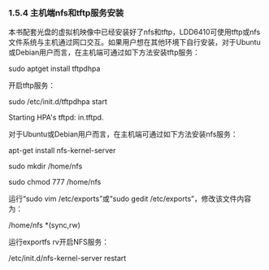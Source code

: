 ### 1.5.4 主机端nfs和tftp服务安装

本书配套光盘的虚拟机映像中已经安装好了nfs和tftp，LDD6410可使用tftp或nfs文件系统与主机通过网口交互。如果用户想在其他环境下自行安装，对于Ubuntu或Debian用户而言，在主机端可通过如下方法安装tftp服务：

sudo apt­get install tftpd­hpa

开启tftp服务：

sudo /etc/init.d/tftpdhpa start 
 
 Starting HPA's tftpd: in.tftpd.

对于Ubuntu或Debian用户而言，在主机端可通过如下方法安装nfs服务：

apt-get install nfs-kernel-server 
 
 sudo mkdir /home/nfs 
 
 sudo chmod 777 /home/nfs

运行“sudo vim /etc/exports”或“sudo gedit /etc/exports”，修改该文件内容为：

/home/nfs *(sync,rw)

运行exportfs rv开启NFS服务：

/etc/init.d/nfs-kernel-server restart

